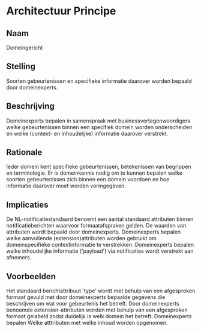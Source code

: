 # Architectuur Principe

## Naam

Domeingericht

## Stelling

Soorten gebeurtenissen en specifieke informatie daarover worden bepaald door domeinexperts.

## Beschrijving

Domeinexperts bepalen in samenspraak met businessvertegenwoordigers welke gebeurtenissen binnen een specifiek domein worden onderscheiden en welke (context- en inhoudelijke) informatie daarover verstrekt.

## Rationale

Ieder domein kent specifieke gebeurtenissen, betekenissen van begrippen en terminologie. Er is domeinkennis nodig om te kunnen bepalen welke soorten gebeurtenissen zich binnen een domein voordoen en hoe informatie daarover moet worden vormgegeven.   

## Implicaties

De NL-notificatiestandaard benoemt een aantal standaard attributen binnen notificatieberichten waarvoor formaatafspraken gelden. De waarden van attributen wordt bepaald door domeinexperts.
Domeinexperts bepalen welke aanvullende (extension)attributen worden gebruikt om domeinspecifieke contextinformatie te verstrekken.
Domeinexperts bepalen welke inhoudelijke informatie ('payload') via notificaties wordt verstrekt aan afnemers. 

## Voorbeelden

Het standaard berichtattribuut 'type' wordt met behulp van een afgesproken formaat gevuld met door domeinexperts bepaalde gegevens die beschrijven om wat voor gebeurtenis het betreft.
Door domeinexperts benoemde extension-attributen worden met behulp van een afgesproken formaat gelabeld zodat duidelijk is welk domein het betreft. Domeinexperts bepalen Welke atttributen met welke inhoud worden opgenomen.  

